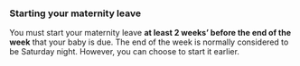 ###  **Starting your maternity leave**

You must start your maternity leave **at least 2 weeks’ before the end of the
week** that your baby is due. The end of the week is normally considered to be
Saturday night. However, you can choose to start it earlier.
